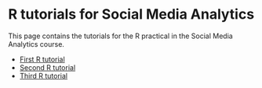 ﻿R tutorials for Social Media Analytics============This page contains the tutorials for the R practical in the Social Media Analytics course.* [First R tutorial](https://htmlpreview.github.io/?https://github.com/mzamani2/R-for-BDSM/blob/main/tutorials/Introduction_to_R.html)* [Second R tutorial](https://htmlpreview.github.io/?https://github.com/mzamani2/R-for-BDSM/blob/master/tutorials/exploratory_text_analysis.html)* [Third R tutorial](https://htmlpreview.github.io/?https://github.com/mzamani2/R-for-BDSM/blob/main/tutorials/11-May---Tutorial.html)